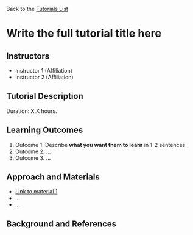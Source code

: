 Back to the [Tutorials List](../../README.md#tutorials-list)

# Write the full tutorial title here

## Instructors

- Instructor 1 (Affiliation)
- Instructor 2 (Affiliation)

## Tutorial Description

<!-- Add a short paragraph describing the tutorial and duration. Recommended
durations is 0.5 to 1.5 hours. -->

Duration: X.X hours.

## Learning Outcomes

<!-- Describe here what you would like participants to learn by the end of the tutorial. -->

1. Outcome 1. Describe **what you want them to learn** in 1-2 sentences.
2. Outcome 2. ...
3. Outcome 3. ...

## Approach and Materials

<!-- Describe here how the tutorial will be taught, e.g. slides, Jupyter
notebooks, and provide links to any materials. -->

- [Link to material 1](https://example.com)
- ...
- ...

## Background and References

<!-- Provide links to related publications and software repositories here. -->
